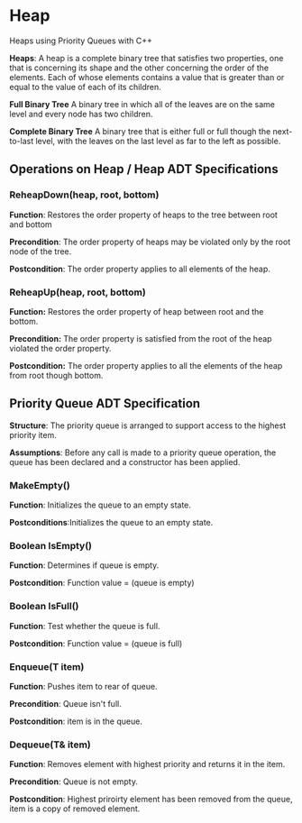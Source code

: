 # Heap
Heaps using Priority Queues with C++

**Heaps**:
	A heap is a complete binary tree that satisfies two properties, one that is concerning its shape and the other concerning the order of the elements. Each of whose elements contains a value that is greater than or equal to the value of each of its children.
	
**Full Binary Tree**
	A binary tree in which all of the leaves are on the same level and every node has two children.

**Complete Binary Tree**
	 A binary tree that is either full or full though the next-to-last level, with the leaves on the last level as far to the left as possible.
	 
## Operations on Heap / Heap ADT Specifications
### ReheapDown(heap, root, bottom)

**Function**: Restores the order property of heaps to the tree between root and bottom
	
**Precondition**: The order property of heaps may be violated only by the root node of the tree.
	
**Postcondition**: The order property applies to all elements of the heap.

### ReheapUp(heap, root, bottom)

**Function:** Restores the order property of heap between root and the bottom.

**Precondition:** The order property is satisfied from the root of the heap violated the order property.

**Postcondition:** The order property applies to all the elements of the heap from root though bottom.

## Priority Queue ADT Specification
**Structure**: The priority queue is arranged to support access to the highest priority item.

**Assumptions**: Before any call is made to a priority queue operation, the queue has been declared and a constructor has been applied.

### MakeEmpty()

**Function**: Initializes the queue to an empty state.

**Postconditions**:Initializes the queue to an empty state.

### Boolean IsEmpty()

**Function**: Determines if queue is empty.

**Postcondition**: Function value = (queue is empty)

### Boolean IsFull()

**Function**: Test whether the queue is full.

**Postcondition**: Function value = (queue is full)

### Enqueue(T item)

**Function**: Pushes item to rear of queue.

**Precondition**: Queue isn't full.

**Postcondition**: item is in the queue.

### Dequeue(T& item)
**Function**: Removes element with highest priority and returns it in the item.

**Precondition**: Queue is not empty.

**Postcondition**: Highest priroirty element has been removed from the queue, item is a copy of removed element.
